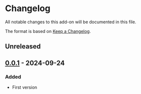 # Changelog
All notable changes to this add-on will be documented in this file.

The format is based on [Keep a Changelog](https://keepachangelog.com/en/1.0.0/).

## Unreleased


## [0.0.1] - 2024-09-24
### Added
- First version

[0.0.1]: https://github.com/zaproxy/zap-extensions/releases/fuzzai-v0.0.1
